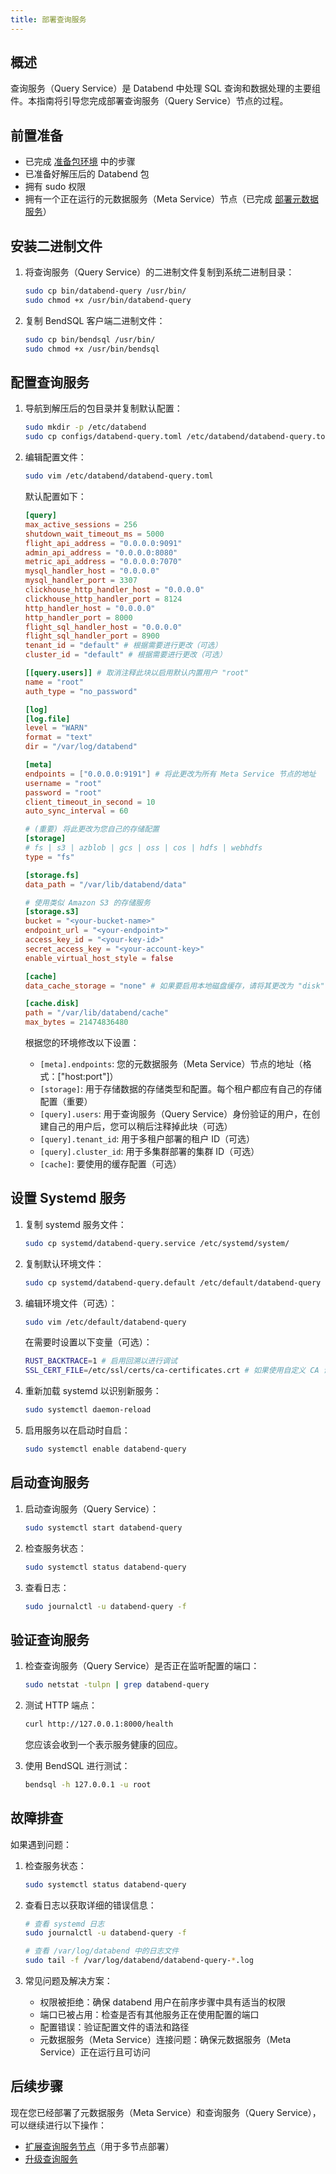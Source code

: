 ```yaml
---
title: 部署查询服务
---
```


## 概述

查询服务（Query Service）是 Databend 中处理 SQL 查询和数据处理的主要组件。本指南将引导您完成部署查询服务（Query Service）节点的过程。

## 前置准备

- 已完成 [准备包环境](01-prepare.md) 中的步骤
- 已准备好解压后的 Databend 包
- 拥有 sudo 权限
- 拥有一个正在运行的元数据服务（Meta Service）节点（已完成 [部署元数据服务](02-deploy-metasrv.md)）

## 安装二进制文件

1. 将查询服务（Query Service）的二进制文件复制到系统二进制目录：
   ```bash
   sudo cp bin/databend-query /usr/bin/
   sudo chmod +x /usr/bin/databend-query
   ```

2. 复制 BendSQL 客户端二进制文件：
   ```bash
   sudo cp bin/bendsql /usr/bin/
   sudo chmod +x /usr/bin/bendsql
   ```

## 配置查询服务

1. 导航到解压后的包目录并复制默认配置：
   ```bash
   sudo mkdir -p /etc/databend
   sudo cp configs/databend-query.toml /etc/databend/databend-query.toml
   ```

2. 编辑配置文件：
   ```bash
   sudo vim /etc/databend/databend-query.toml
   ```

   默认配置如下：
   ```toml
   [query]
   max_active_sessions = 256
   shutdown_wait_timeout_ms = 5000
   flight_api_address = "0.0.0.0:9091"
   admin_api_address = "0.0.0.0:8080"
   metric_api_address = "0.0.0.0:7070"
   mysql_handler_host = "0.0.0.0"
   mysql_handler_port = 3307
   clickhouse_http_handler_host = "0.0.0.0"
   clickhouse_http_handler_port = 8124
   http_handler_host = "0.0.0.0"
   http_handler_port = 8000
   flight_sql_handler_host = "0.0.0.0"
   flight_sql_handler_port = 8900
   tenant_id = "default" # 根据需要进行更改（可选）
   cluster_id = "default" # 根据需要进行更改（可选）

   [[query.users]] # 取消注释此块以启用默认内置用户 "root"
   name = "root"
   auth_type = "no_password"

   [log]
   [log.file]
   level = "WARN"
   format = "text"
   dir = "/var/log/databend"

   [meta]
   endpoints = ["0.0.0.0:9191"] # 将此更改为所有 Meta Service 节点的地址
   username = "root"
   password = "root"
   client_timeout_in_second = 10
   auto_sync_interval = 60

   # (重要) 将此更改为您自己的存储配置
   [storage]
   # fs | s3 | azblob | gcs | oss | cos | hdfs | webhdfs
   type = "fs"

   [storage.fs]
   data_path = "/var/lib/databend/data"

   # 使用类似 Amazon S3 的存储服务
   [storage.s3]
   bucket = "<your-bucket-name>"
   endpoint_url = "<your-endpoint>"
   access_key_id = "<your-key-id>"
   secret_access_key = "<your-account-key>"
   enable_virtual_host_style = false

   [cache]
   data_cache_storage = "none" # 如果要启用本地磁盘缓存，请将其更改为 "disk"

   [cache.disk]
   path = "/var/lib/databend/cache"
   max_bytes = 21474836480
   ```

   根据您的环境修改以下设置：
   - `[meta].endpoints`: 您的元数据服务（Meta Service）节点的地址（格式：["host:port"]）
   - `[storage]`: 用于存储数据的存储类型和配置。每个租户都应有自己的存储配置（重要）
   - `[query].users`: 用于查询服务（Query Service）身份验证的用户，在创建自己的用户后，您可以稍后注释掉此块（可选）
   - `[query].tenant_id`: 用于多租户部署的租户 ID（可选）
   - `[query].cluster_id`: 用于多集群部署的集群 ID（可选）
   - `[cache]`: 要使用的缓存配置（可选）

## 设置 Systemd 服务

1. 复制 systemd 服务文件：
   ```bash
   sudo cp systemd/databend-query.service /etc/systemd/system/
   ```

2. 复制默认环境文件：
   ```bash
   sudo cp systemd/databend-query.default /etc/default/databend-query
   ```

3. 编辑环境文件（可选）：
   ```bash
   sudo vim /etc/default/databend-query
   ```

   在需要时设置以下变量（可选）：
   ```bash
   RUST_BACKTRACE=1 # 启用回溯以进行调试
   SSL_CERT_FILE=/etc/ssl/certs/ca-certificates.crt # 如果使用自定义 CA 证书，请设置 CA 证书文件的路径
   ```

4. 重新加载 systemd 以识别新服务：
   ```bash
   sudo systemctl daemon-reload
   ```

5. 启用服务以在启动时自启：
   ```bash
   sudo systemctl enable databend-query
   ```

## 启动查询服务

1. 启动查询服务（Query Service）：
   ```bash
   sudo systemctl start databend-query
   ```

2. 检查服务状态：
   ```bash
   sudo systemctl status databend-query
   ```

3. 查看日志：
   ```bash
   sudo journalctl -u databend-query -f
   ```

## 验证查询服务

1. 检查查询服务（Query Service）是否正在监听配置的端口：
   ```bash
   sudo netstat -tulpn | grep databend-query
   ```

2. 测试 HTTP 端点：
   ```bash
   curl http://127.0.0.1:8000/health
   ```

   您应该会收到一个表示服务健康的回应。

3. 使用 BendSQL 进行测试：
   ```bash
   bendsql -h 127.0.0.1 -u root
   ```

## 故障排查

如果遇到问题：

1. 检查服务状态：
   ```bash
   sudo systemctl status databend-query
   ```

2. 查看日志以获取详细的错误信息：
   ```bash
   # 查看 systemd 日志
   sudo journalctl -u databend-query -f

   # 查看 /var/log/databend 中的日志文件
   sudo tail -f /var/log/databend/databend-query-*.log
   ```

3. 常见问题及解决方案：
   - 权限被拒绝：确保 databend 用户在前序步骤中具有适当的权限
   - 端口已被占用：检查是否有其他服务正在使用配置的端口
   - 配置错误：验证配置文件的语法和路径
   - 元数据服务（Meta Service）连接问题：确保元数据服务（Meta Service）正在运行且可访问

## 后续步骤

现在您已经部署了元数据服务（Meta Service）和查询服务（Query Service），可以继续进行以下操作：
- [扩展查询服务节点](05-scale-query.md)（用于多节点部署）
- [升级查询服务](07-upgrade-query.md)